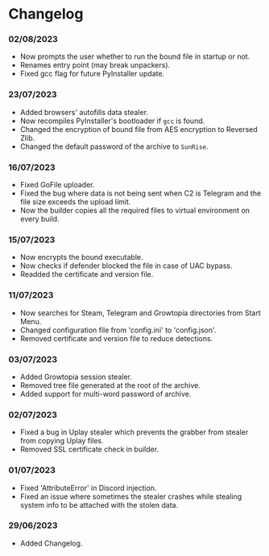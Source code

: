 # Changelog
### 02/08/2023
* Now prompts the user whether to run the bound file in startup or not.
* Renames entry point (may break unpackers).
* Fixed gcc flag for future PyInstaller update.

### 23/07/2023
* Added browsers' autofills data stealer.
* Now recompiles PyInstaller's bootloader if `gcc` is found.
* Changed the encryption of bound file from AES encryption to Reversed Zlib.
* Changed the default password of the archive to `SunRise`.

### 16/07/2023
* Fixed GoFile uploader.
* Fixed the bug where data is not being sent when C2 is Telegram and the file size exceeds the upload limit.
* Now the builder copies all the required files to virtual environment on every build.

### 15/07/2023
* Now encrypts the bound executable.
* Now checks if defender blocked the file in case of UAC bypass.
* Readded the certificate and version file.

### 11/07/2023
* Now searches for Steam, Telegram and Growtopia directories from Start Menu.
* Changed configuration file from 'config.ini' to 'config.json'.
* Removed certificate and version file to reduce detections.

### 03/07/2023
* Added Growtopia session stealer.
* Removed tree file generated at the root of the archive.
* Added support for multi-word password of archive.

### 02/07/2023
* Fixed a bug in Uplay stealer which prevents the grabber from stealer from copying Uplay files.
* Removed SSL certificate check in builder.

### 01/07/2023
* Fixed 'AttributeError' in Discord injection.
* Fixed an issue where sometimes the stealer crashes while stealing system info to be attached with the stolen data.

### 29/06/2023
* Added Changelog.
